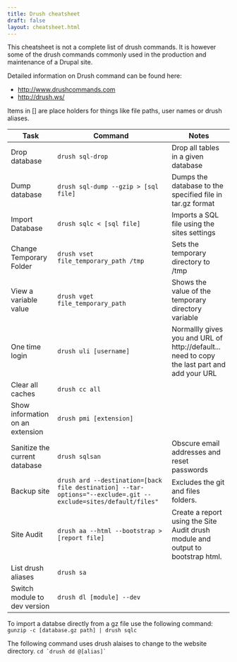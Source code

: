 ```yaml
---
title: Drush cheatsheet
draft: false
layout: cheatsheet.html
---
```


This cheatsheet is not a complete list of drush commands. It is however some of the drush commands commonly used in the production and maintenance of a Drupal site.

Detailed information on Drush command can be found here:
* http://www.drushcommands.com
* http://drush.ws/

Items in [] are place holders for things like file paths, user names or drush aliases. 

|Task          |Command                           |Notes                                                    |
|-----------------------|----------------------------------|---------------------------------------------------------|
|Drop database          |`drush sql-drop`                  |Drop all tables in a given database                      |
|Dump database          |`drush sql-dump --gzip > [sql file]`|Dumps the database to the specified file in tar.gz format|
|Import Database        |`drush sqlc < [sql file]`         |Imports a SQL file using the sites settings              |
|Change Temporary Folder|`drush vset file_temporary_path /tmp`|Sets the temporary directory to /tmp                  |
|View a variable value  |`drush vget file_temporary_path`  |Shows the value of the temporary directory variable      |
|One time login         |`drush uli [username]`            |Normallly gives you and URL of http://default... need to copy the last part and add your URL|
|Clear all caches	    |`drush cc all`                    |                                                         |
|Show information on an extension|`drush pmi [extension]`  |
|Sanitize the current database|`drush sqlsan`              |Obscure email addresses and reset passwords              |
|Backup site            |`drush ard --destination=[back file destination] --tar-options="--exclude=.git --exclude=sites/default/files"`|Excludes the git and files folders.|
|Site Audit	            |`drush aa --html --bootstrap > [report file]`|Create a report using the Site Audit drush module and output to bootstrap html.|
|List drush aliases	    |`drush sa`                        |                                                         |
|Switch module to dev version|`drush dl [module] --dev`    |                                                         |

To import a databse directly from a gz file use the following command: `gunzip -c [database.gz path] | drush sqlc` 

The following command uses drush alaises to change to the website directory. ``` cd `drush dd @[alias]` ```